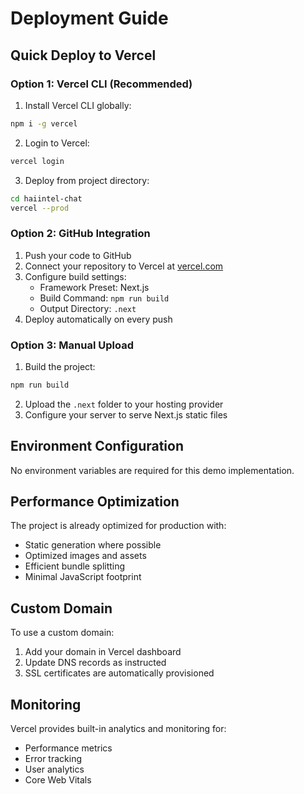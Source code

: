 # Deployment Guide

## Quick Deploy to Vercel

### Option 1: Vercel CLI (Recommended)

1. Install Vercel CLI globally:

```bash
npm i -g vercel
```

2. Login to Vercel:

```bash
vercel login
```

3. Deploy from project directory:

```bash
cd haiintel-chat
vercel --prod
```

### Option 2: GitHub Integration

1. Push your code to GitHub
2. Connect your repository to Vercel at [vercel.com](https://vercel.com)
3. Configure build settings:
   - Framework Preset: Next.js
   - Build Command: `npm run build`
   - Output Directory: `.next`
4. Deploy automatically on every push

### Option 3: Manual Upload

1. Build the project:

```bash
npm run build
```

2. Upload the `.next` folder to your hosting provider
3. Configure your server to serve Next.js static files

## Environment Configuration

No environment variables are required for this demo implementation.

## Performance Optimization

The project is already optimized for production with:

- Static generation where possible
- Optimized images and assets
- Efficient bundle splitting
- Minimal JavaScript footprint

## Custom Domain

To use a custom domain:

1. Add your domain in Vercel dashboard
2. Update DNS records as instructed
3. SSL certificates are automatically provisioned

## Monitoring

Vercel provides built-in analytics and monitoring for:

- Performance metrics
- Error tracking
- User analytics
- Core Web Vitals
